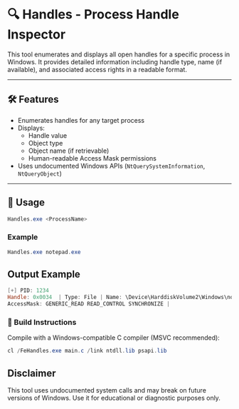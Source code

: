 # 🔍 Handles - Process Handle Inspector

This tool enumerates and displays all open handles for a specific process in Windows. It provides detailed information including handle type, name (if available), and associated access rights in a readable format.

---

## 🛠 Features

- Enumerates handles for any target process
- Displays:
  - Handle value
  - Object type
  - Object name (if retrievable)
  - Human-readable Access Mask permissions
- Uses undocumented Windows APIs (`NtQuerySystemInformation`, `NtQueryObject`)

---

## 🚀 Usage

```powershell
Handles.exe <ProcessName>
```

### Example

```powershell
Handles.exe notepad.exe
```

## Output Example

```powershell
[+] PID: 1234
Handle: 0x0034  | Type: File | Name: \Device\HarddiskVolume2\Windows\notepad.exe
AccessMask: GENERIC_READ READ_CONTROL SYNCHRONIZE |
```

### 🧱 Build Instructions

Compile with a Windows-compatible C compiler (MSVC recommended):
```powershell
cl /FeHandles.exe main.c /link ntdll.lib psapi.lib
```

## Disclaimer

This tool uses undocumented system calls and may break on future versions of Windows. Use it for educational or diagnostic purposes only.
